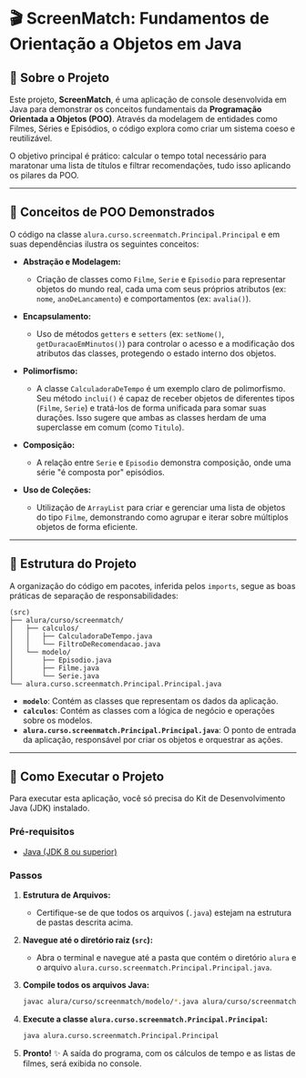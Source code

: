 # 🎬 ScreenMatch: Fundamentos de Orientação a Objetos em Java

## 📝 Sobre o Projeto

Este projeto, **ScreenMatch**, é uma aplicação de console desenvolvida em Java para demonstrar os conceitos fundamentais da **Programação Orientada a Objetos (POO)**. Através da modelagem de entidades como Filmes, Séries e Episódios, o código explora como criar um sistema coeso e reutilizável.

O objetivo principal é prático: calcular o tempo total necessário para maratonar uma lista de títulos e filtrar recomendações, tudo isso aplicando os pilares da POO.

-----

## 🧱 Conceitos de POO Demonstrados

O código na classe `alura.curso.screenmatch.Principal.Principal` e em suas dependências ilustra os seguintes conceitos:

* **Abstração e Modelagem:**

    * Criação de classes como `Filme`, `Serie` e `Episodio` para representar objetos do mundo real, cada uma com seus próprios atributos (ex: `nome`, `anoDeLancamento`) e comportamentos (ex: `avalia()`).

* **Encapsulamento:**

    * Uso de métodos `getters` e `setters` (ex: `setNome()`, `getDuracaoEmMinutos()`) para controlar o acesso e a modificação dos atributos das classes, protegendo o estado interno dos objetos.

* **Polimorfismo:**

    * A classe `CalculadoraDeTempo` é um exemplo claro de polimorfismo. Seu método `inclui()` é capaz de receber objetos de diferentes tipos (`Filme`, `Serie`) e tratá-los de forma unificada para somar suas durações. Isso sugere que ambas as classes herdam de uma superclasse em comum (como `Titulo`).

* **Composição:**

    * A relação entre `Serie` e `Episodio` demonstra composição, onde uma série "é composta por" episódios.

* **Uso de Coleções:**

    * Utilização de `ArrayList` para criar e gerenciar uma lista de objetos do tipo `Filme`, demonstrando como agrupar e iterar sobre múltiplos objetos de forma eficiente.

-----

## 📂 Estrutura do Projeto

A organização do código em pacotes, inferida pelos `imports`, segue as boas práticas de separação de responsabilidades:

```
(src)
├── alura/curso/screenmatch/
│   ├── calculos/
│   │   ├── CalculadoraDeTempo.java
│   │   └── FiltroDeRecomendacao.java
│   └── modelo/
│       ├── Episodio.java
│       ├── Filme.java
│       └── Serie.java
└── alura.curso.screenmatch.Principal.Principal.java
```

* **`modelo`**: Contém as classes que representam os dados da aplicação.
* **`calculos`**: Contém as classes com a lógica de negócio e operações sobre os modelos.
* **`alura.curso.screenmatch.Principal.Principal.java`**: O ponto de entrada da aplicação, responsável por criar os objetos e orquestrar as ações.

-----

## 🚀 Como Executar o Projeto

Para executar esta aplicação, você só precisa do Kit de Desenvolvimento Java (JDK) instalado.

### Pré-requisitos

* [Java (JDK 8 ou superior)](https://www.oracle.com/java/technologies/downloads/)

### Passos

1.  **Estrutura de Arquivos:**

    * Certifique-se de que todos os arquivos (`.java`) estejam na estrutura de pastas descrita acima.

2.  **Navegue até o diretório raiz (`src`):**

    * Abra o terminal e navegue até a pasta que contém o diretório `alura` e o arquivo `alura.curso.screenmatch.Principal.Principal.java`.

3.  **Compile todos os arquivos Java:**

    ```bash
    javac alura/curso/screenmatch/modelo/*.java alura/curso/screenmatch/calculos/*.java alura.curso.screenmatch.Principal.Principal.java
    ```

4.  **Execute a classe `alura.curso.screenmatch.Principal.Principal`:**

    ```bash
    java alura.curso.screenmatch.Principal.Principal
    ```

5.  **Pronto\!** ✨ A saída do programa, com os cálculos de tempo e as listas de filmes, será exibida no console.